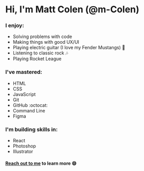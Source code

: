 # Hi, I'm Matt Colen (@m-Colen) 

### I enjoy:

* Solving problems with code
* Making things with good UX/UI
* Playing electric guitar (I love my Fender Mustangs) :guitar:
* Listening to classic rock :notes:
* Playing Rocket League 

### I've mastered:

* HTML
* CSS
* JavaScript
* Git
* GitHub :octocat:
* Command Line
* Figma

### I'm building skills in:

* React
* Photoshop
* Illustrator

#### [Reach out to me](mailto:mzcolen@gmail.com) to learn more :smile:
